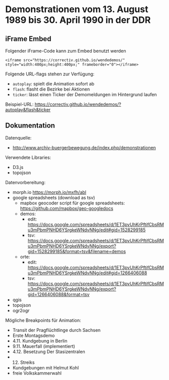 Demonstrationen vom 13. August 1989 bis 30. April 1990 in der DDR
==========

## iFrame Embed

Folgender iFrame-Code kann zum Embed benutzt werden

    <iframe src="https://correctiv.github.io/wendedemos/" style="width:400px;height:400px;" frameborder="0"></iframe>

Folgende URL-flags stehen zur Verfügung:

- `autoplay`: spielt die Animation sofort ab
- `flash`: flasht die Bezirke bei Aktionen
- `ticker`: lässt einen Ticker der Demomeldungen im Hintergrund laufen

Beispiel-URL: https://correctiv.github.io/wendedemos/?autoplay&flash&ticker

## Dokumentation

Datenquelle:
* http://www.archiv-buergerbewegung.de/index.php/demonstrationen

Verwendete Libraries:
* D3.js
* topojson

Datenvorbereitung:
* morph.io
  https://morph.io/mxfh/abl
* google spreadsheets (download as tsv)
  * mapbox geocoder script für google spreadsheets: https://github.com/mapbox/geo-googledocs
  * demos:
    * edit: https://docs.google.com/spreadsheets/d/1ET3pvUhKrPftifCbsRMu3mPbmPNHD6YSrgkeWNdvNNg/edit#gid=1528299185
    * tsv: https://docs.google.com/spreadsheets/d/1ET3pvUhKrPftifCbsRMu3mPbmPNHD6YSrgkeWNdvNNg/export?gid=1528299185&format=tsv&filename=demos
  * orte:
    * edit: https://docs.google.com/spreadsheets/d/1ET3pvUhKrPftifCbsRMu3mPbmPNHD6YSrgkeWNdvNNg/edit#gid=1266406088
    * tsv: https://docs.google.com/spreadsheets/d/1ET3pvUhKrPftifCbsRMu3mPbmPNHD6YSrgkeWNdvNNg/export?gid=1266406088&format=tsv
* qgis
* topojson
* ogr2ogr


Mögliche Breakpoints für Animation:
* Transit der Pragflüchtlinge durch Sachsen
* Erste Montagsdemo
* 4.11. Kundgebung in Berlin
* 9.11. Mauerfall (implementiert)
* 4.12. Besetzung Der Stasizentralen
*   12. Streiks
* Kundgebungen mit Helmut Kohl
* freie Volkskammerwahl
